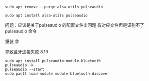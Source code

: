 `sudo apt remove --purge alsa-utils pulseaudio  `

`sudo apt install alsa-utils pulseaudio `

问题：应该是关于pulseaudio 的配置文件出问题 有对应文件但是识别不了pulseaudio 命令

重装​ :accept:



导致蓝牙连接失败 8.19 

```shell
sudo apt install pulseaudio-module-bluetooth
pulseaudio -k
pulseaudio --start 
sudo pactl load-module module-bluetooth-discover
```

